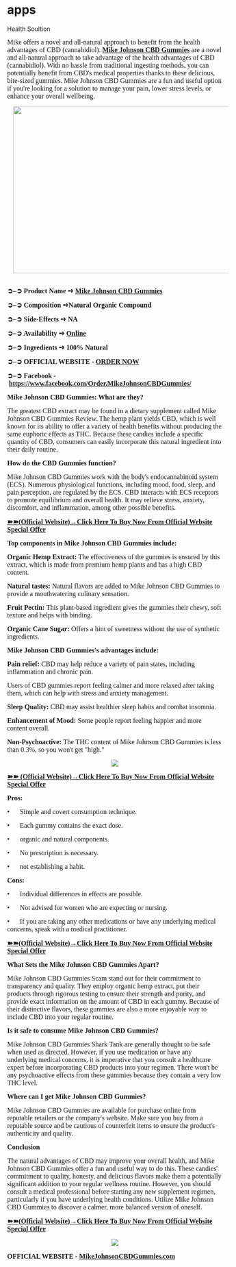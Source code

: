 # apps
Health Soultion
<p><span style="font-family: georgia; font-size: medium;">Mike offers a novel and all-natural approach to benefit from the health advantages of CBD (cannabidiol). <b><a href="https://www.facebook.com/Order.MikeJohnsonCBDGummies/" target="_blank">Mike Johnson CBD Gummies</a></b> are a novel and all-natural approach to take advantage of the health advantages of CBD (cannabidiol). With no hassle from traditional ingesting methods, you can potentially benefit from CBD's medical properties thanks to these delicious, bite-sized gummies. Mike Johnson CBD Gummies are a fun and useful option if you're looking for a solution to manage your pain, lower stress levels, or enhance your overall wellbeing.</span></p><p></p><div class="separator" style="clear: both; text-align: center;"><a href="https://entrynutrition.com/Buy-Mike-Johnson-CBD-Gummies" style="margin-left: 1em; margin-right: 1em;" target="_blank"><span style="font-family: georgia; font-size: medium;"><img border="0" data-original-height="410" data-original-width="640" height="390" src="https://blogger.googleusercontent.com/img/b/R29vZ2xl/AVvXsEj8qP7ADVMDgimbRow3flZ4H0fuYDf81BinTbNQVDOFjip139YOjopEObYfIEvsmJCYZn1GkZ8C_z3PFW25VD6NAqxPBwoDfpByjk4Bl34bdTqIkpzALpY1jcMs6TNKf_jNlv1wKelZLVRYLLLIc-Hvy-aqLVpf9FMoLkeUnx6V_YBosz3wY28GiPdwiXk/w609-h390/cbd%20gummies%20price.png" width="609" /></span></a></div><span style="font-family: georgia; font-size: medium;"><br /></span><p></p><p><span style="font-family: georgia; font-size: medium;"><b>➲–➲ Product Name ➺ <a href="https://www.facebook.com/Order.MikeJohnsonCBDGummies/" target="_blank">Mike Johnson CBD Gummies</a></b></span></p><p><span style="font-family: georgia; font-size: medium;"><b>➲–➲ Composition ➺Natural Organic Compound</b></span></p><p><span style="font-family: georgia; font-size: medium;"><b>➲–➲ Side-Effects ➺ NA</b></span></p><p><span style="font-family: georgia; font-size: medium;"><b>➲–➲ Availability ➺ <a href="https://entrynutrition.com/Buy-Mike-Johnson-CBD-Gummies" target="_blank">Online</a></b></span></p><p><span style="font-family: georgia; font-size: medium;"><b>➲–➲ Ingredients ➺ 100% Natural</b></span></p><p><span style="font-family: georgia; font-size: medium;"><b>➲–➲&nbsp;</b><span><b>OFFICIAL WEBSITE -&nbsp;</b></span><b><a href="https://entrynutrition.com/Buy-Mike-Johnson-CBD-Gummies" target="_blank">ORDER NOW</a></b></span></p><p><b><span style="font-family: georgia; font-size: medium;">➲–➲ Facebook -&nbsp;<a href="https://www.facebook.com/Order.MikeJohnsonCBDGummies/">https://www.facebook.com/Order.MikeJohnsonCBDGummies/</a></span></b></p><p><span style="font-family: georgia; font-size: medium;"><b>Mike Johnson CBD Gummies: What are they?</b></span></p><p><span style="font-family: georgia; font-size: medium;">The greatest CBD extract may be found in a dietary supplement called Mike Johnson CBD Gummies Review. The hemp plant yields CBD, which is well known for its ability to offer a variety of health benefits without producing the same euphoric effects as THC. Because these candies include a specific quantity of CBD, consumers can easily incorporate this natural ingredient into their daily routine.</span></p><p><span style="font-family: georgia; font-size: medium;"><b>How do the CBD Gummies function?</b></span></p><p><span style="font-family: georgia; font-size: medium;">Mike Johnson CBD Gummies work with the body's endocannabinoid system (ECS). Numerous physiological functions, including mood, food, sleep, and pain perception, are regulated by the ECS. CBD interacts with ECS receptors to promote equilibrium and overall health. It may relieve stress, anxiety, discomfort, and inflammation, among other possible benefits.</span></p><p><span style="font-family: georgia; font-size: medium;"><b><a href="https://entrynutrition.com/Buy-Mike-Johnson-CBD-Gummies" target="_blank">➽➽(Official Website)→Click Here To Buy Now From Official Website Special Offer</a></b></span></p><p><span style="font-family: georgia; font-size: medium;"><b>Top components in Mike Johnson CBD Gummies include:</b></span></p><p><span style="font-family: georgia; font-size: medium;"><b>Organic Hemp Extract:</b> The effectiveness of the gummies is ensured by this extract, which is made from premium hemp plants and has a high CBD content.</span></p><p><span style="font-family: georgia; font-size: medium;"><b>Natural tastes:</b> Natural flavors are added to Mike Johnson CBD Gummies to provide a mouthwatering culinary sensation.</span></p><p><span style="font-family: georgia; font-size: medium;"><b>Fruit Pectin:</b> This plant-based ingredient gives the gummies their chewy, soft texture and helps with binding.</span></p><p><span style="font-family: georgia; font-size: medium;"><b>Organic Cane Sugar: </b>Offers a hint of sweetness without the use of synthetic ingredients.</span></p><p><span style="font-family: georgia; font-size: medium;"><b>Mike Johnson CBD Gummies's advantages include:</b></span></p><p><span style="font-family: georgia; font-size: medium;"><b>Pain relief:</b> CBD may help reduce a variety of pain states, including inflammation and chronic pain.</span></p><p><span style="font-family: georgia; font-size: medium;">Users of CBD gummies report feeling calmer and more relaxed after taking them, which can help with stress and anxiety management.</span></p><p><span style="font-family: georgia; font-size: medium;"><b>Sleep Quality: </b>CBD may assist healthier sleep habits and combat insomnia.</span></p><p><span style="font-family: georgia; font-size: medium;"><b>Enhancement of Mood: </b>Some people report feeling happier and more content overall.</span></p><p><span style="font-family: georgia; font-size: medium;"><b>Non-Psychoactive: </b>The THC content of Mike Johnson CBD Gummies is less than 0.3%, so you won't get "high."</span></p><p></p><div class="separator" style="clear: both; text-align: center;"><a href="https://entrynutrition.com/Buy-Mike-Johnson-CBD-Gummies" style="margin-left: 1em; margin-right: 1em;" target="_blank"><span style="font-family: georgia; font-size: medium;"><img border="0" data-original-height="366" data-original-width="594" src="https://blogger.googleusercontent.com/img/b/R29vZ2xl/AVvXsEhWB38NJAI8Xnv55vseBa_gOUXx1g7QINRRPIFXfkBmInQTJnF4878Uw_yiTXLOkLM7DmnW31a6Au3nmpBMIcqEER2JeFSUbvtbedviO1q_ioHI3yERd-IMeaR83Ru1kJKW1kEmLBdhqMMlKJDxTA_OHtBfN7jPpYTppuMbcNsoq0zUacPlctnR11zo9oo/s16000/125-1229913-1687349343.png" /></span></a></div><b><p><b><a href="https://entrynutrition.com/Buy-Mike-Johnson-CBD-Gummies" target="_blank"><span style="font-family: georgia; font-size: medium;">➽➽ (Official Website)→Click Here To Buy Now From Official Website Special Offer</span></a></b></p></b><p></p><p><span style="font-family: georgia; font-size: medium;"><b>Pros:</b></span></p><p><span style="font-family: georgia; font-size: medium;">•&nbsp; &nbsp; &nbsp; Simple and covert consumption technique.</span></p><p><span style="font-family: georgia; font-size: medium;">•&nbsp; &nbsp; &nbsp; Each gummy contains the exact dose.</span></p><p><span style="font-family: georgia; font-size: medium;">•&nbsp; &nbsp; &nbsp; organic and natural components.</span></p><p><span style="font-family: georgia; font-size: medium;">•&nbsp; &nbsp; &nbsp; No prescription is necessary.</span></p><p><span style="font-family: georgia; font-size: medium;">•&nbsp; &nbsp; &nbsp; not establishing a habit.</span></p><p><span style="font-family: georgia; font-size: medium;"><b>Cons:</b></span></p><p><span style="font-family: georgia; font-size: medium;">•&nbsp; &nbsp; &nbsp; Individual differences in effects are possible.</span></p><p><span style="font-family: georgia; font-size: medium;">•&nbsp; &nbsp; &nbsp; Not advised for women who are expecting or nursing.</span></p><p><span style="font-family: georgia; font-size: medium;">•&nbsp; &nbsp; &nbsp; If you are taking any other medications or have any underlying medical concerns, speak with a medical practitioner.</span></p><p><span style="font-family: georgia; font-size: medium;"><b><a href="https://entrynutrition.com/Buy-Mike-Johnson-CBD-Gummies" target="_blank">➽➽(Official Website)→Click Here To Buy Now From Official Website Special Offer</a></b></span></p><p><span style="font-family: georgia; font-size: medium;"><b>What Sets the Mike Johnson CBD Gummies Apart?</b></span></p><p><span style="font-family: georgia; font-size: medium;">Mike Johnson CBD Gummies Scam stand out for their commitment to transparency and quality. They employ organic hemp extract, put their products through rigorous testing to ensure their strength and purity, and provide exact information on the amount of CBD in each gummy. Because of their distinctive flavors, these gummies are also a more enjoyable way to include CBD into your regular routine.</span></p><p><span style="font-family: georgia; font-size: medium;"><b>Is it safe to consume Mike Johnson CBD Gummies?</b></span></p><p><span style="font-family: georgia; font-size: medium;">Mike Johnson CBD Gummies Shark Tank are generally thought to be safe when used as directed. However, if you use medication or have any underlying medical concerns, it is imperative that you consult a healthcare expert before incorporating CBD products into your regimen. There won't be any psychoactive effects from these gummies because they contain a very low THC level.</span></p><p><span style="font-family: georgia; font-size: medium;"><b>Where can I get Mike Johnson CBD Gummies?</b></span></p><p><span style="font-family: georgia; font-size: medium;">Mike Johnson CBD Gummies are available for purchase online from reputable retailers or the company's website. Make sure you buy from a reputable source and be cautious of counterfeit items to ensure the product's authenticity and quality.</span></p><p><span style="font-family: georgia; font-size: medium;"><b>Conclusion</b></span></p><p><span style="font-family: georgia; font-size: medium;">The natural advantages of CBD may improve your overall health, and Mike Johnson CBD Gummies offer a fun and useful way to do this. These candies' commitment to quality, honesty, and delicious flavors make them a potentially significant addition to your regular wellness routine. However, you should consult a medical professional before starting any new supplement regimen, particularly if you have underlying health conditions. Utilize Mike Johnson CBD Gummies to discover a calmer, more balanced version of oneself.</span></p><p><span style="font-family: georgia; font-size: medium;"><b><a href="https://entrynutrition.com/Buy-Mike-Johnson-CBD-Gummies" target="_blank">➽➽(Official Website)→Click Here To Buy Now From Official Website Special Offer</a></b></span></p><p><span style="font-family: georgia; font-size: medium;"></span></p><div class="separator" style="clear: both; text-align: center;"><span style="font-family: georgia; font-size: medium;"><a href="https://entrynutrition.com/Buy-Mike-Johnson-CBD-Gummies" style="margin-left: 1em; margin-right: 1em;" target="_blank"><img border="0" data-original-height="153" data-original-width="474" src="https://blogger.googleusercontent.com/img/b/R29vZ2xl/AVvXsEgPZFfNEffiL2JcnfbC9xQJ324qE8eVp2_60N80u_WTTUWmKpu3pv1j2Kc1KMwAxd9kgE57Uoj_WjOiRvxg2lZE1yjXmons15kLzfKZY2Xc_82gG9y1B02Lr4YZ9SAjdVkubX6aUKyeUa3w-gunQfk1un4Ua6xlNaT30QPeJjeHY1aIOvlihyphenhyphenzWo4VM7ok/s16000/2d475790-94c5-4e1f-a325-89a2b57078fd%20(1).jpg" /></a></span></div><span style="font-family: georgia; font-size: medium;"><p><b>OFFICIAL WEBSITE -&nbsp;</b><b><a href="Mike Johnson CBD Gummies" target="_blank">MikeJohnsonCBDGummies.com</a></b></p></span><p></p><p><br /></p>
